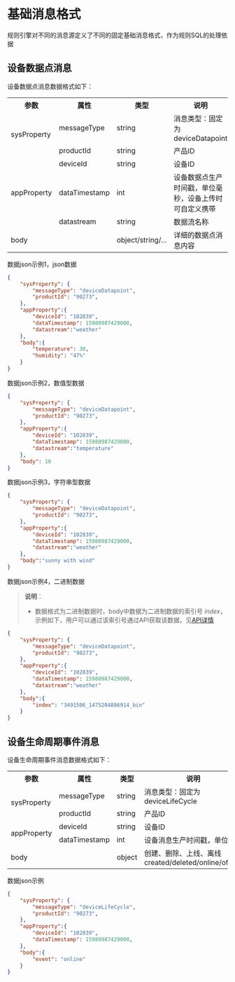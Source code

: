 # 基础消息格式

规则引擎对不同的消息源定义了不同的固定基础消息格式，作为规则SQL的处理依据


## 设备数据点消息

设备数据点消息数据格式如下：

<table>
<tr><th width="15%">参数</th><th width="15%">属性</th><th width="15%">类型</th><th width="40%">说明</th><th>示例</th></tr>
<tr>
    <td rowspan="2"> sysProperty
    <td>messageType</td><td>string</td><td>消息类型：固定为deviceDatapoint</td><td> </td>
</tr>
<tr>    
    <td>productId</td><td>string</td><td>产品ID</td><td>90273</td>
</tr>
<tr>
    <td rowspan="3"> appProperty
    <td>deviceId</td><td>string</td><td>设备ID</td><td>102839</td>
</tr>
<tr>
    <td>dataTimestamp</td><td>int</td><td>设备数据点生产时间戳，单位毫秒，设备上传时可自定义携带</td><td>15980987429000</td>
</tr>
<tr>    
    <td>datastream</td><td>string</td><td>数据流名称</td><td>weather</td>
</tr>

<tr>
    <td rowspan="1"> body
    <td> </td><td>object/string/...</td><td>详细的数据点消息内容</td><td>见如下示例</td>
</tr>
</table>



数据json示例1，json数据
```json
{
    "sysProperty": {
        "messageType": "deviceDatapoint",
        "productId": "90273",
    },
    "appProperty":{
        "deviceId": "102839",
        "dataTimestamp": 15980987429000,
        "datastream":"weather"
    },
    "body":{
        "temperature": 30,
        "humidity": "47%"
    }
}
```
数据json示例2，数值型数据
```json
{
    "sysProperty": {
        "messageType": "deviceDatapoint",
        "productId": "90273",
    },
    "appProperty":{
        "deviceId": "102839",
        "dataTimestamp": 15980987429000,
        "datastream":"temperature"
    },
    "body": 10
}
```

数据json示例3，字符串型数据
```json
{
    "sysProperty": {
        "messageType": "deviceDatapoint",
        "productId": "90273",
    },
    "appProperty":{
        "deviceId": "102839",
        "dataTimestamp": 15980987429000,
        "datastream":"weather"
    },
    "body":"sunny with wind"
}
```

数据json示例4，二进制数据

>  **说明**：
> - 数据格式为二进制数据时，body中数据为二进制数据的索引号 *index*，示例如下，用户可以通过该索引号通过API获取该数据，见[API详情](https://open.iot.10086.cn/doc/multiprotocol/book/develop/edp/api/17.获取文件.html)

```json
{
    "sysProperty": {
        "messageType": "deviceDatapoint",
        "productId": "90273",
    },
    "appProperty":{
        "deviceId": "102839",
        "dataTimestamp": 15980987429000,
        "datastream":"weather"
    },
    "body":{
        "index": "3491506_1475204886914_bin"
    }
}
```


## 设备生命周期事件消息

设备生命周期事件消息数据格式如下：

<table>
<tr><th width="15%">参数</th><th width="15%">属性</th><th width="15%">类型</th><th width="40%">说明</th><th>示例</th></tr>
<tr>
    <td rowspan="2"> sysProperty
    <td>messageType</td><td>string</td><td>消息类型：固定为deviceLifeCycle</td><td> </td>
</tr>
<tr>    
    <td>productId</td><td>string</td><td>产品ID</td><td>90273</td>
</tr>
<tr>
    <td rowspan="2"> appProperty
    <td>deviceId</td><td>string</td><td>设备ID</td><td>102839</td>
</tr>
<tr>
    <td>dataTimestamp</td><td>int</td><td>设备消息生产时间戳，单位毫秒</td><td>15980987429000</td>
</tr>
<tr>
    <td rowspan="1"> body
    <td> </td><td>object</td><td>创建、删除、上线、离线
created/deleted/online/offline</td><td></td>
</tr>
</table>

数据json示例
```json
{
    "sysProperty": {
        "messageType": "deviceLifeCycle",
        "productId": "90273",
    },
    "appProperty":{
        "deviceId": "102839",
        "dataTimestamp": 15980987429000,
    },
    "body":{
        "event": "online"
    }
}
```
